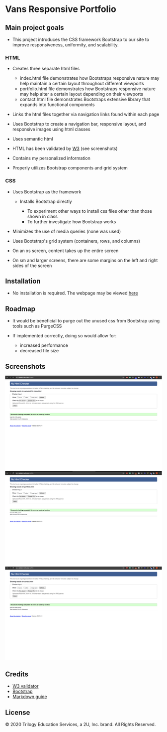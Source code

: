 # Vans Responsive Portfolio

## Main project goals

- This project introduces the CSS framework Bootstrap to our site to improve responsiveness, uniformity, and scalability.

### HTML

- Creates three separate html files

  - index.html file demonstrates how Bootstraps responsive nature may help maintain a certain layout throughout different viewports
  - portfolio.html file demonstrates how Bootstraps responsive nature may help alter a certain layout depending on their viewports
  - contact.html file demonstrates Bootstraps extensive library that expands into functional components

- Links the html files together via navigation links found within each page

- Uses Bootstrap to create a navigation bar, responsive layout, and responsive images using html classes

- Uses semantic html

- HTML has been validated by [W3](https://validator.w3.org/) (see screenshots)

- Contains my personalized information

- Properly utilizes Bootstrap components and grid system

### CSS

- Uses Bootstrap as the framework

  - Installs Bootstrap directly

    - To experiment other ways to install css files other than those shown in class
    - To further investigate how Bootstrap works

- Minimizes the use of media queries (none was used)

- Uses Bootstrap's grid system (containers, rows, and columns)

- On an xs screen, content takes up the entire screen

- On sm and larger screens, there are some margins on the left and right sides of the screen

## Installation

- No installation is required. The webpage may be viewed [here](https://vtaymany.github.io/vans-responsive-portfolio/)

## Roadmap

- It would be beneficial to purge out the unused css from Bootstrap using tools such as PurgeCSS

- If implemented correctly, doing so would allow for:
  - increased performance
  - decreased file size

## Screenshots

![Index validation](./images/index-validation.png 'Index validation')
![Portfolio validation](./images/portfolio-validation.png 'Portfolio validation')
![Contact validation](./images/contact-validation.png 'Contact validation')

## Credits

- [W3 validator](https://validator.w3.org/)
- [Bootstrap](https://getbootstrap.com/)
- [Markdown guide](https://www.markdownguide.org/basic-syntax/)

## License

© 2020 Trilogy Education Services, a 2U, Inc. brand. All Rights Reserved.
